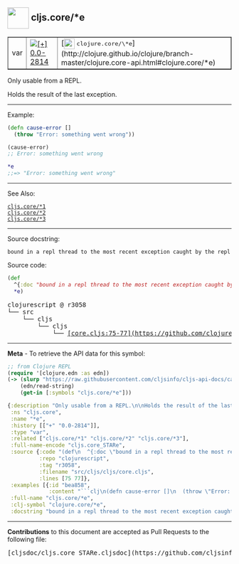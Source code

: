 ## <img width="48px" valign="middle" src="http://i.imgur.com/Hi20huC.png"> cljs.core/\*e

 <table border="1">
<tr>

<td>var</td>
<td><a href="https://github.com/cljsinfo/cljs-api-docs/tree/0.0-2814"><img valign="middle" alt="[+] 0.0-2814" src="https://img.shields.io/badge/+-0.0--2814-lightgrey.svg"></a> </td>
<td>
[<img height="24px" valign="middle" src="http://i.imgur.com/1GjPKvB.png"> <samp>clojure.core/\*e</samp>](http://clojure.github.io/clojure/branch-master/clojure.core-api.html#clojure.core/*e)
</td>
</tr>
</table>


Only usable from a REPL.

Holds the result of the last exception.

---

Example:

```clj
(defn cause-error []
  (throw "Error: something went wrong"))

(cause-error)
;; Error: something went wrong

*e
;;=> "Error: something went wrong"
```

---

See Also:

[`cljs.core/*1`](cljs.core_STAR1.md)<br>
[`cljs.core/*2`](cljs.core_STAR2.md)<br>
[`cljs.core/*3`](cljs.core_STAR3.md)<br>

---

Source docstring:

```
bound in a repl thread to the most recent exception caught by the repl
```

Source code:

```clj
(def
  ^{:doc "bound in a repl thread to the most recent exception caught by the repl"}
  *e)
```

 <pre>
clojurescript @ r3058
└── src
    └── cljs
        └── cljs
            └── <ins>[core.cljs:75-77](https://github.com/clojure/clojurescript/blob/r3058/src/cljs/cljs/core.cljs#L75-L77)</ins>
</pre>


---

__Meta__ - To retrieve the API data for this symbol:

```clj
;; from Clojure REPL
(require '[clojure.edn :as edn])
(-> (slurp "https://raw.githubusercontent.com/cljsinfo/cljs-api-docs/catalog/cljs-api.edn")
    (edn/read-string)
    (get-in [:symbols "cljs.core/*e"]))
```

```clj
{:description "Only usable from a REPL.\n\nHolds the result of the last exception.",
 :ns "cljs.core",
 :name "*e",
 :history [["+" "0.0-2814"]],
 :type "var",
 :related ["cljs.core/*1" "cljs.core/*2" "cljs.core/*3"],
 :full-name-encode "cljs.core_STARe",
 :source {:code "(def\n  ^{:doc \"bound in a repl thread to the most recent exception caught by the repl\"}\n  *e)",
          :repo "clojurescript",
          :tag "r3058",
          :filename "src/cljs/cljs/core.cljs",
          :lines [75 77]},
 :examples [{:id "bea858",
             :content "```clj\n(defn cause-error []\n  (throw \"Error: something went wrong\"))\n\n(cause-error)\n;; Error: something went wrong\n\n*e\n;;=> \"Error: something went wrong\"\n```"}],
 :full-name "cljs.core/*e",
 :clj-symbol "clojure.core/*e",
 :docstring "bound in a repl thread to the most recent exception caught by the repl"}

```

---

__Contributions__ to this document are accepted as Pull Requests to the following file:

 <pre>
[cljsdoc/cljs.core_STARe.cljsdoc](https://github.com/cljsinfo/cljs-api-docs/blob/master/cljsdoc/cljs.core_STARe.cljsdoc)
</pre>

